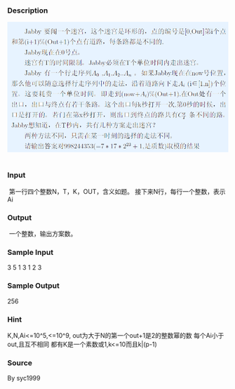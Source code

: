 
### Description
![](/JudgeOnline/upload/201503/a2.PNG) 
### Input
 第一行四个整数N，T，K，OUT，含义如题。
接下来N行，每行一个整数，表示Ai
### Output
 一个整数，输出方案数。
### Sample Input
3 5 1 3
1
2
3
### Sample Output
256
### Hint
K,N,Ai<=10^5,<=10^9,
out为大于N的第一个out+1是2的整数幂的数
每个Ai小于out,且互不相同
都有K是一个素数或1,k<=10而且k|(p-1)

### Source
By syc1999